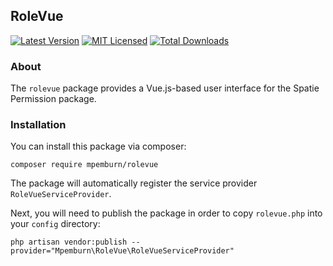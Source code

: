 ## RoleVue
[![Latest Version](https://img.shields.io/github/release/mpemburn/rolevue.svg?style=flat-square)](https://github.com/spatie/laravel-analytics/releases)
[![MIT Licensed](https://img.shields.io/badge/license-MIT-brightgreen.svg?style=flat-square)](LICENSE.md)
[![Total Downloads](https://img.shields.io/packagist/dt/mpemburn/rolevue.svg?style=flat-square)](https://packagist.org/packages/spatie/laravel-analytics)

### About
The `rolevue` package provides a Vue.js-based user interface for the Spatie Permission package.


### Installation

You can install this package via composer:

`composer require mpemburn/rolevue`

The package will automatically register the service provider `RoleVueServiceProvider`.

Next, you will need to publish the package in order to copy `rolevue.php` into your `config` directory:
```
php artisan vendor:publish --provider="Mpemburn\RoleVue\RoleVueServiceProvider"
``` 
